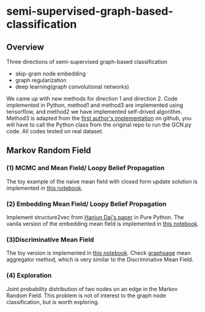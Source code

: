 # semi-supervised-graph-based-classification
## Overview
Three directions of semi-supervised graph-based classification
* skip-gram node embedding
* graph regularization
* deep learning(graph convolutional networks)

We came up with new methods for direction 1 and direction 2. Code implemented in Python, method1 and method3 are implemented using tensorflow, and method2 we have implemented self-drived algorithm. Method3 is adapted from the [first author's implementation](https://github.com/tkipf/gcn) on github, you will have to call the Python class from the original repo to run the GCN.py code. All codes tested on real dataset. 

## Markov Random Field
### (1) MCMC and Mean Field/ Loopy Belief Propagation
The toy example of the naive mean field with closed form update solution is implemented in [this notebook](https://github.com/DanqingZ/semi-supervised-graph-based-classification/blob/master/mean_field.ipynb). 

### (2) Embedding Mean Field/ Loopy Belief Propagation
Implement structure2vec from [Hanjun Dai's paper](https://arxiv.org/abs/1603.05629) in Pure Python. The vanila version of the embedding mean field is implemented in [this notebook](https://github.com/DanqingZ/semi-supervised-graph-based-classification/blob/master/mean_field.ipynb).

### (3)Discriminative Mean Field
The toy version is implemented in [this notebook](https://github.com/DanqingZ/semi-supervised-graph-based-classification). Check [graphsage](https://github.com/williamleif/GraphSAGE) mean aggregator method, which is very similar to the Discriminative Mean Field.

### (4) Exploration
Joint probability distribution of two nodes on an edge in the Markov Random Field. This problem is not of interest to the graph node classification, but is worth exploring.
